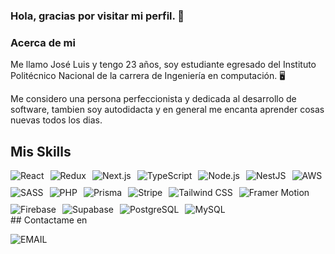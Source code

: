 ### Hola, gracias por visitar mi perfil. 👋

### Acerca de mi

Me llamo José Luis y tengo 23 años, soy estudiante egresado del Instituto Politécnico Nacional de la carrera de Ingeniería en computación. 🖥️

Me considero una persona perfeccionista y dedicada al desarrollo de software, tambien soy autodidacta y en general me encanta aprender cosas nuevas todos los dias.
## Mis Skills
<div style="display: flex; flex-wrap: wrap; gap: 10px;">
  <img src="https://img.shields.io/badge/React-61DAFB.svg?style=for-the-badge&logo=React&logoColor=FFF&labelColor=000" alt="React" />
  <img src="https://img.shields.io/badge/Redux-764ABC.svg?style=for-the-badge&logo=Redux&logoColor=FFF&labelColor=000" alt="Redux" />
  <img src="https://img.shields.io/badge/Next.js-000000.svg?style=for-the-badge&logo=Next.js&logoColor=FFF&labelColor=000" alt="Next.js" />
  <img src="https://img.shields.io/badge/TypeScript-3178C6.svg?style=for-the-badge&logo=TypeScript&logoColor=FFF&labelColor=000" alt="TypeScript" />
  <img src="https://img.shields.io/badge/Node.js-339933.svg?style=for-the-badge&logo=Node.js&logoColor=FFF&labelColor=000" alt="Node.js" />
  <img src="https://img.shields.io/badge/NestJS-E0234E.svg?style=for-the-badge&logo=NestJS&logoColor=FFF&labelColor=000" alt="NestJS" />
  <img src="https://img.shields.io/badge/AWS-232F3E.svg?style=for-the-badge&logo=Amazon-AWS&logoColor=FFF&labelColor=000" alt="AWS" />
  <img src="https://img.shields.io/badge/SASS-DE6DDE.svg?style=for-the-badge&logo=SASS&logoColor=FFF&labelColor=000" alt="SASS" />
  <img src="https://img.shields.io/badge/PHP-orange.svg?style=for-the-badge&logo=PHP&logoColor=FFF&labelColor=000" alt="PHP" />
  <img src="https://img.shields.io/badge/Prisma-2D3748.svg?style=for-the-badge&logo=Prisma&logoColor=FFF&labelColor=000" alt="Prisma" />
  <img src="https://img.shields.io/badge/Stripe-008CDD.svg?style=for-the-badge&logo=Stripe&logoColor=FFF&labelColor=000" alt="Stripe" />
  <img src="https://img.shields.io/badge/Tailwind_CSS-38B2AC.svg?style=for-the-badge&logo=Tailwind-CSS&logoColor=FFF&labelColor=000" alt="Tailwind CSS" />
  <img src="https://img.shields.io/badge/Framer_Motion-0055FF.svg?style=for-the-badge&logo=Framer&logoColor=FFF&labelColor=000" alt="Framer Motion" />
  <img src="https://img.shields.io/badge/Firebase-FFCA28.svg?style=for-the-badge&logo=Firebase&logoColor=FFF&labelColor=000" alt="Firebase" />
  <img src="https://img.shields.io/badge/Supabase-3ECF8E.svg?style=for-the-badge&logo=Supabase&logoColor=FFF&labelColor=000" alt="Supabase" />
  <img src="https://img.shields.io/badge/PostgreSQL-336791.svg?style=for-the-badge&logo=PostgreSQL&logoColor=FFF&labelColor=000" alt="PostgreSQL" />
  <img src="https://img.shields.io/badge/MySQL-4479A1.svg?style=for-the-badge&logo=MySQL&logoColor=FFF&labelColor=000" alt="MySQL" />
</div>
## Contactame en

![EMAIL](https://img.shields.io/badge/sanchezmendozajoseluis9@gmail.com-FC5252?style=for-the-badge&logo=Gmail&logoColor=FFF&labelColor=000)</br>

